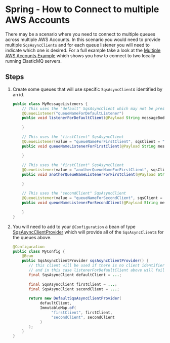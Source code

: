 # Spring - How to Connect to multiple AWS Accounts
There may be a scenario where you need to connect to multiple queues across multiple AWS Accounts. In this scenario you would
need to provide multiple `SqsAsyncClients` and for each queue listener you will need to indicate which one is desired. For a full
example take a look at the [Multiple AWS Accounts Example](../../../examples/multiple-aws-account-example) which shows you how to
connect to two locally running ElasticMQ servers.

## Steps
1. Create some queues that will use specific `SqsAsyncClient`s identified by an id.
    ```java
    public class MyMessageListeners {
        // This uses the "default" SqsAsyncClient which may not be present
        @QueueListener("queueNameForDefaultListener")
        public void listenerForDefaultClient(@Payload String messageBody) {
         
        }
     
        // This uses the "firstClient" SqsAsyncClient
        @QueueListener(value = "queueNameForFirstClient", sqsClient = "firstClient")
        public void queueNameListenerForFirstClient(@Payload String messageBody) {
         
        }
        
        // This uses the "firstClient" SqsAsyncClient
        @QueueListener(value = "anotherQueueNameForFirstClient", sqsClient = "firstClient")
        public void anotherQueueNameListenerForFirstClient(@Payload String messageBody) {
         
        }
     
        // This uses the "secondClient" SqsAsyncClient
        @QueueListener(value = "queueNameForSecondClient", sqsClient = "secondClient")
        public void queueNameListenerForSecondClient(@Payload String messageBody) {
         
        }
    }
    ```
1. You will need to add to your `@Configuration` a bean of type
[SqsAsyncClientProvider](../../../java-dynamic-sqs-listener-spring/java-dynamic-sqs-listener-spring-api/src/main/java/com/jashmore/sqs/spring/client/SqsAsyncClientProvider.java)
which will provide all of the `SqsAsyncClient`s for the queues above.
    ```java
    @Configuration
    public class MyConfig {
        @Bean
        public SqsAsyncClientProvider sqsAsyncClientProvider() {
           // this client will be used if there is no client identifier for the listener. Note that this can be null
           // and in this case listenerForDefaultClient above will fail to wrap 
           final SqsAsyncClient defaultClient = ...;
        
           final SqsAsyncClient firstClient = ...;
           final SqsAsyncClient secondClient = ...;
        
           return new DefaultSqsAsyncClientProvider(
                defaultClient,
                ImmutableMap.of(
                     "firstClient", firstClient,
                     "secondClient", secondClient  
                )
           );
        }   
    }
    ```

